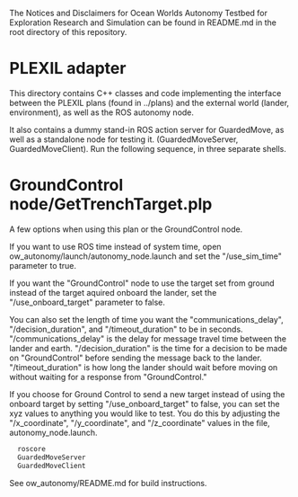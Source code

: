The Notices and Disclaimers for Ocean Worlds Autonomy Testbed for Exploration
Research and Simulation can be found in README.md in the root directory of
this repository.

PLEXIL adapter
==============
This directory contains C++ classes and code implementing the interface between
the PLEXIL plans (found in ../plans) and the external world (lander,
environment), as well as the ROS autonomy node.

It also contains a dummy stand-in ROS action server for GuardedMove, as well as
a standalone node for testing it.  (GuardedMoveServer, GuardedMoveClient).  Run
the following sequence, in three separate shells.

GroundControl node/GetTrenchTarget.plp
======================================
A few options when using this plan or the GroundControl node. 

If you want to use ROS time instead of system time, open 
ow_autonomy/launch/autonomy_node.launch and set the "/use_sim_time" parameter 
to true. 

If you want the "GroundControl" node to use the target set from ground instead of 
the target aquired  onboard the lander, set the "/use_onboard_target" parameter 
to false. 

You can also set the length of time you want the "communications_delay", 
"/decision_duration", and "/timeout_duration" to be in seconds. 
"/communications_delay" is the delay for message travel time between the lander and
earth. "/decision_duration" is the time for a decision to be made on "GroundControl" 
before sending the message back to the lander. "/timeout_duration" is how long the 
lander should wait before moving on without waiting for a response from "GroundControl." 

If you choose for Ground Control to send a new target instead of using the onboard 
target by setting "/use_onboard_target" to false, you can set the xyz values to 
anything you would like to test. You do this by adjusting the "/x_coordinate", 
"/y_coordinate", and "/z_coordinate" values in the file, autonomy_node.launch.



```bash
  roscore
  GuardedMoveServer
  GuardedMoveClient
  ```

See ow_autonomy/README.md for build instructions.
